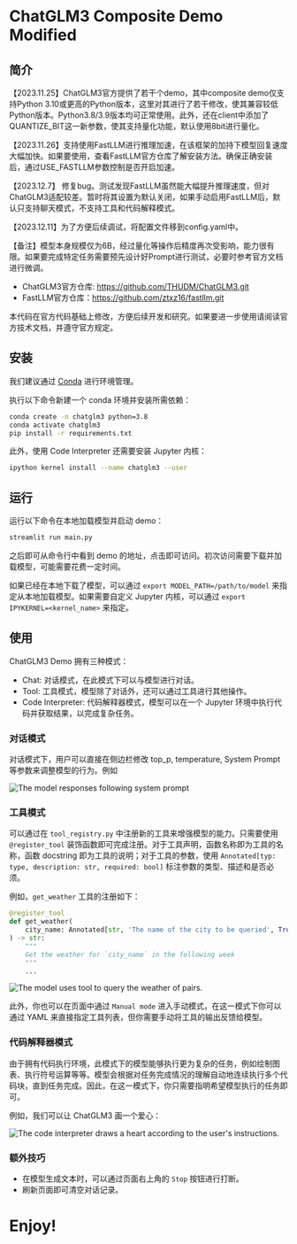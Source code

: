 # ChatGLM3 Composite Demo Modified

## 简介

【2023.11.25】ChatGLM3官方提供了若干个demo，其中composite demo仅支持Python 3.10或更高的Python版本，这里对其进行了若干修改，使其兼容较低Python版本。Python3.8/3.9版本均可正常使用。此外，还在client中添加了QUANTIZE_BIT这一新参数，使其支持量化功能，默认使用8bit进行量化。

【2023.11.26】支持使用FastLLM进行推理加速，在该框架的加持下模型回复速度大幅加快。如果要使用，查看FastLLM官方仓库了解安装方法。确保正确安装后，通过USE_FASTLLM参数控制是否开启加速。

【2023.12.7】 修复bug。测试发现FastLLM虽然能大幅提升推理速度，但对ChatGLM3适配较差。暂时将其设置为默认关闭，如果手动启用FastLLM后，默认只支持聊天模式，不支持工具和代码解释模式。

【2023.12.11】为了方便后续调试，将配置文件移到config.yaml中。

【备注】模型本身规模仅为6B，经过量化等操作后精度再次受影响，能力很有限。如果要完成特定任务需要预先设计好Prompt进行测试，必要时参考官方文档进行微调。

+ ChatGLM3官方仓库: https://github.com/THUDM/ChatGLM3.git
+ FastLLM官方仓库：https://github.com/ztxz16/fastllm.git

本代码在官方代码基础上修改，方便后续开发和研究。如果要进一步使用请阅读官方技术文档，并遵守官方规定。

## 安装

我们建议通过 [Conda](https://docs.conda.io/en/latest/) 进行环境管理。

执行以下命令新建一个 conda 环境并安装所需依赖：

```bash
conda create -n chatglm3 python=3.8
conda activate chatglm3
pip install -r requirements.txt
```

此外，使用 Code Interpreter 还需要安装 Jupyter 内核：

```bash
ipython kernel install --name chatglm3 --user
```


## 运行

运行以下命令在本地加载模型并启动 demo：

```bash
streamlit run main.py
```

之后即可从命令行中看到 demo 的地址，点击即可访问。初次访问需要下载并加载模型，可能需要花费一定时间。

如果已经在本地下载了模型，可以通过 `export MODEL_PATH=/path/to/model` 来指定从本地加载模型。如果需要自定义 Jupyter 内核，可以通过 `export IPYKERNEL=<kernel_name>` 来指定。

## 使用

ChatGLM3 Demo 拥有三种模式：

- Chat: 对话模式，在此模式下可以与模型进行对话。
- Tool: 工具模式，模型除了对话外，还可以通过工具进行其他操作。
- Code Interpreter: 代码解释器模式，模型可以在一个 Jupyter 环境中执行代码并获取结果，以完成复杂任务。

### 对话模式

对话模式下，用户可以直接在侧边栏修改 top_p, temperature, System Prompt 等参数来调整模型的行为。例如

![The model responses following system prompt](assets/emojis.png)

### 工具模式

可以通过在 `tool_registry.py` 中注册新的工具来增强模型的能力。只需要使用 `@register_tool` 装饰函数即可完成注册。对于工具声明，函数名称即为工具的名称，函数 docstring 即为工具的说明；对于工具的参数，使用 `Annotated[typ: type, description: str, required: bool]` 标注参数的类型、描述和是否必须。

例如，`get_weather` 工具的注册如下：

```python
@register_tool
def get_weather(
    city_name: Annotated[str, 'The name of the city to be queried', True],
) -> str:
    """
    Get the weather for `city_name` in the following week
    """
    ...
```

![The model uses tool to query the weather of pairs.](assets/tool.png)

此外，你也可以在页面中通过 `Manual mode` 进入手动模式，在这一模式下你可以通过 YAML 来直接指定工具列表，但你需要手动将工具的输出反馈给模型。

### 代码解释器模式

由于拥有代码执行环境，此模式下的模型能够执行更为复杂的任务，例如绘制图表、执行符号运算等等。模型会根据对任务完成情况的理解自动地连续执行多个代码块，直到任务完成。因此，在这一模式下，你只需要指明希望模型执行的任务即可。

例如，我们可以让 ChatGLM3 画一个爱心：

![The code interpreter draws a heart according to the user's instructions.](assets/heart.png)

### 额外技巧

- 在模型生成文本时，可以通过页面右上角的 `Stop` 按钮进行打断。
- 刷新页面即可清空对话记录。

# Enjoy!
